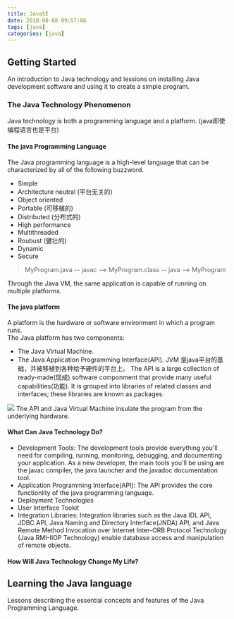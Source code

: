 ```yaml
---
title: JavaSE
date: 2018-08-08 09:57:06
tags: [java]
categories: [java]
---
```


## Getting Started

An introduction to Java technology and lessions on installing Java development software and using it to create a simple program.

### The Java Technology Phenomenon

Java technology is both a programming language and a platform. (java即使编程语言也是平台)

#### The java Programming Language

The Java programming language is a high-level language that can be characterized by all of the following buzzword.
 - Simple  
 - Architecture neutral (平台无关的)
 - Object oriented
 - Portable (可移植的)
 - Distributed (分布式的)
 - High performance
 - Multithreaded
 - Roubust (健壮的)
 - Dynamic
 - Secure

> MyProgram.java -- javac --> MyProgram.class -- java --> MyProgram

Through the Java VM, the same application is capable of running on multiple platforms.

#### The java platform

A platform is the hardware or software environment in which a program runs.  
The Java platform has two components:
- The Java Virtual Machine.
- The Java Application Programming Interface(API).
JVM 是java平台的基础，并被移植到各种给予硬件的平台上。
The API is a large collection of ready-made(现成) software componment that provide many useful capabilities(功能). It is grouped into libraries of related classes and interfaces; these libraries are known as packages.

![](https://github.com/capping/blog/blob/master/source/images/getStarted-jvm.gif?raw=true)
The API and Java Virtual Machine insulate the program from the underlying hardware.

#### What Can Java Technology Do?

- Development Tools: The development tools provide everything you'll need for compiling, running, monitoring, debugging, and documenting your application. As a new developer, the main tools you'll be using are the javac compiler, the java launcher and the javadoc documentation tool.
- Application Programming Interface(API): The API provides the core functionlity of the java programming language. 
- Deployment Technologies
- User Interface Tookit
- Integration Libraries: Integration libraries such as the Java IDL API, JDBC API, Java Naming and Directory Interface(JNDA) API, and Java Remote Method Invocation over Internet Inter-ORB Protocol Technology (Java RMI-IIOP Technology) enable database access and manipulation of remote objects.

#### How Will Java Technology Change My Life?

## Learning the Java language

Lessons describing the essential concepts and features of the Java Programming Language.

